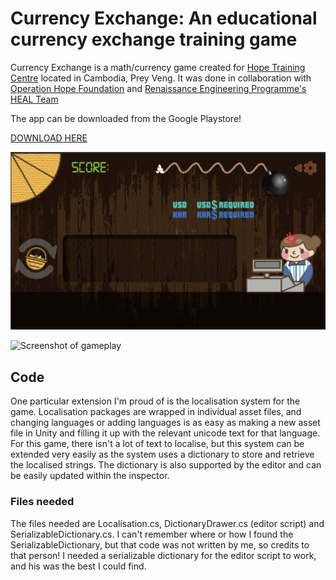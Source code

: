 # Currency Exchange: An educational currency exchange training game

Currency Exchange is a math/currency game created for [Hope Training Centre](https://ohf.org.sg/tjsss-programme-cambodia/) located in Cambodia, Prey Veng. It was done in collaboration with [Operation Hope Foundation](https://ohf.org.sg) and [Renaissance Engineering Programme's HEAL Team](http://www.ntu.edu.sg/rep/reclub/Pages/Humanitarian-Engineers-and-Leaders.aspx)

The app can be downloaded from the Google Playstore!

[DOWNLOAD HERE](https://play.google.com/store/apps/details?id=com.nturepheal.currex)

![Screenshot of game](Assets/Art/screenshot.png)

![Screenshot of gameplay](Assets/Art/DSC08873.JPG)

## Code
    
One particular extension I'm proud of is the localisation system for the game. Localisation packages are wrapped in individual asset files, and changing languages or adding languages is as easy as making a new asset file in Unity and filling it up with the relevant unicode text for that language. For this game, there isn't a lot of text to localise, but this system can be extended very easily as the system uses a dictionary to store and retrieve the localised strings. The dictionary is also supported by the editor and can be easily updated within the inspector.

### Files needed

The files needed are Localisation.cs, DictionaryDrawer.cs (editor script) and SerializableDictionary.cs. I can't remember where or how I found the SerializableDictionary, but that code was not written by me, so credits to that person! I needed a serializable dictionary for the editor script to work, and his was the best I could find.
